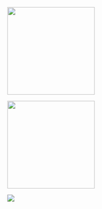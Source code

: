 <img height="200em" align="center"
       src="https://github-readme-stats.vercel.app/api/top-langs/?username=Guh698&langs_count=7&theme=dark" />

<img height="200em" align="center"
       src="https://github-readme-stats.vercel.app/api?username=Guh698&show=_icons=true&hide=contribs,prs&cache_seconds=86400&theme=dark" />



</div>
       <a href="https://instagram.com/guhs_32" target="_blank"><img src="https://img.shields.io/badge/-Instagram-%23E4405F?style=for-the-      badge&logo=instagram&logoColor=white" target="_blank"></a>


      
       
<div>
      
       
